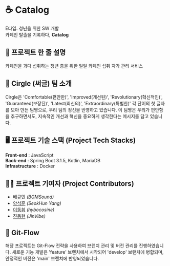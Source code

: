 # ☕ Catalog
E타입. 청년을 위한 SW 개발<br>
카페인 탈출을 기록하다, **Catalog** <br>

## 🧾 프로젝트 한 줄 설명
카페인을 과다 섭취하는 청년 층을 위한 일일 카페인 섭취 자가 관리 서비스<br>

## 👥 Cirgle (써글) 팀 소개
Cirgle은 'Comfortable(편안한)', 'Improved(개선된)', 'Revolutionary(혁신적인)', 'Guaranteed(보장된)', 'Latest(최신의)', 'Extraordinary(특별한)' 각 단어의 첫 글자를 모아 만든 팀명으로, 우리 팀의 정신을 반영하고 있습니다. 
이 팀명은 우리가 편안함을 추구하면서도, 지속적인 개선과 혁신을 중요하게 생각한다는 메시지를 담고 있습니다.

## 🖥️ 프로젝트 기술 스택 (Project Tech Stacks)
**Front-end** : JavaScript<br>
**Back-end** : Spring Boot 3.1.5, Kotlin, MariaDB <br>
**Infrastructure** : Docker <br>

## 🙍‍♂️ 프로젝트 기여자 (Project Contributors)
- [배규민](https://github.com/BGMSound) *(BGMSound)* <br>
- [양석훈](https://github.com/Seokhun-Yang) *(SeokHun Yang)* <br>
- [이동휘](https://github.com/hybocosine) *(hybocosine)* <br>
- [진동현](https://github.com/JinVibe) *(JinVibe)* <br>

## 🌳 Git-Flow
해당 프로젝트는 Git-Flow 전략을 사용하여 브랜치 관리 및 버전 관리를 진행하였습니다. 
새로운 기능 개발은 'feature' 브랜치에서 시작되어 'develop' 브랜치에 병합되며, 안정적인 버전은 'main' 브랜치에 반영되었습니다.
